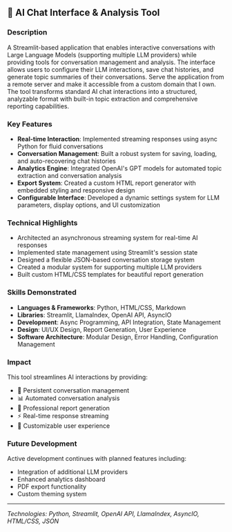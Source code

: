 ## 🤖 AI Chat Interface & Analysis Tool

### Description
A Streamlit-based application that enables interactive conversations with Large Language Models (supporting multiple LLM providers) while providing tools for conversation management and analysis. The interface allows users to configure their LLM interactions, save chat histories, and generate topic summaries of their conversations. Serve the application from a remote server and make it accessible from a custom domain that I own.  The tool transforms standard AI chat interactions into a structured, analyzable format with built-in topic extraction and comprehensive reporting capabilities.

### Key Features
- **Real-time Interaction**: Implemented streaming responses using async Python for fluid conversations
- **Conversation Management**: Built a robust system for saving, loading, and auto-recovering chat histories
- **Analytics Engine**: Integrated OpenAI's GPT models for automated topic extraction and conversation analysis
- **Export System**: Created a custom HTML report generator with embedded styling and responsive design
- **Configurable Interface**: Developed a dynamic settings system for LLM parameters, display options, and UI customization

### Technical Highlights
- Architected an asynchronous streaming system for real-time AI responses
- Implemented state management using Streamlit's session state
- Designed a flexible JSON-based conversation storage system
- Created a modular system for supporting multiple LLM providers
- Built custom HTML/CSS templates for beautiful report generation

### Skills Demonstrated
- **Languages & Frameworks**: Python, HTML/CSS, Markdown
- **Libraries**: Streamlit, LlamaIndex, OpenAI API, AsyncIO
- **Development**: Async Programming, API Integration, State Management
- **Design**: UI/UX Design, Report Generation, User Experience
- **Software Architecture**: Modular Design, Error Handling, Configuration Management

### Impact
This tool streamlines AI interactions by providing:
- 💾 Persistent conversation management
- 📊 Automated conversation analysis
- 📝 Professional report generation
- ⚡ Real-time response streaming
- 🎨 Customizable user experience

### Future Development
Active development continues with planned features including:
- Integration of additional LLM providers
- Enhanced analytics dashboard
- PDF export functionality
- Custom theming system

---
*Technologies: Python, Streamlit, OpenAI API, LlamaIndex, AsyncIO, HTML/CSS, JSON*

